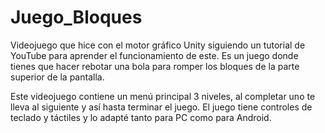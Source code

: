 # Juego_Bloques
Videojuego que hice con el motor gráfico Unity siguiendo un tutorial de YouTube para aprender el funcionamiento de este. Es un juego donde tienes que hacer rebotar una bola para romper los bloques de la parte superior de la pantalla.

Este videojuego contiene un menú principal 3 niveles, al completar uno te lleva al siguiente y así hasta terminar el juego. El juego tiene controles de teclado y táctiles y lo adapté tanto para PC como para Android.
